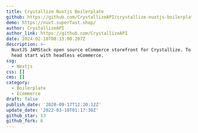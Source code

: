 ```yaml
---
title: Crystallize Nuxtjs Boilerplate
github: https://github.com/CrystallizeAPI/crystallize-nuxtjs-boilerplate
demo: https://nuxt.superfast.shop/
author: CrystallizeAPI
author_link: https://github.com/CrystallizeAPI
date: 2024-02-18T08:13:00.207Z
description: >-
  NuxtJS JAMStack open source eCommerce storefront for Crystallize. To get you a
  head start with headless eCommerce.
ssg:
  - Nextjs
css: []
cms: []
category:
  - Boilerplate
  - Ecommerce
draft: false
publish_date: '2020-09-17T12:20:12Z'
update_date: '2022-03-10T01:17:30Z'
github_star: 13
github_fork: 6
---
```

